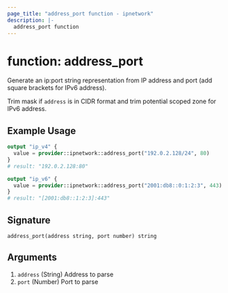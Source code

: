 ```yaml
---
page_title: "address_port function - ipnetwork"
description: |-
  address_port function
---
```


# function: address_port

Generate an ip:port string representation from IP address and port (add square brackets for IPv6 address).

Trim mask if `address` is in CIDR format and trim potential scoped zone for IPv6 address.

## Example Usage

```terraform
output "ip_v4" {
  value = provider::ipnetwork::address_port("192.0.2.128/24", 80)
}
# result: "192.0.2.128:80"

output "ip_v6" {
  value = provider::ipnetwork::address_port("2001:db8::0:1:2:3", 443)
}
# result: "[2001:db8::1:2:3]:443"
```

## Signature

```text
address_port(address string, port number) string
```

## Arguments

1. `address` (String) Address to parse
2. `port` (Number) Port to parse
